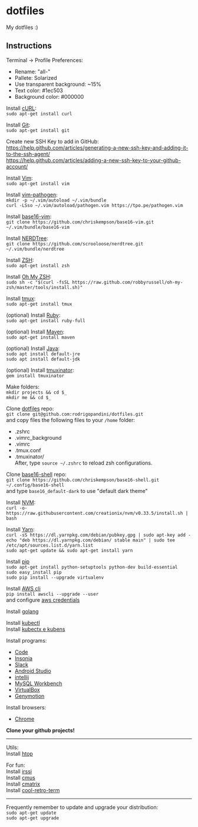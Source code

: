 # dotfiles
My dotfiles :)

## Instructions
Terminal -> Profile Preferences:
- Rename: "all-"
- Pallete: Solarized 
- Use transparent background: ~15%
- Text color: #1ec503
- Background color: #000000

Install [cURL](https://curl.haxx.se/):  
`sudo apt-get install curl`

Install [Git](https://git-scm.com/):  
`sudo apt-get install git`

Create new SSH Key to add in GitHub:  
https://help.github.com/articles/generating-a-new-ssh-key-and-adding-it-to-the-ssh-agent/  
https://help.github.com/articles/adding-a-new-ssh-key-to-your-github-account/  

Install [Vim](http://www.vim.org/):  
`sudo apt-get install vim`  

Install [vim-pathogen](https://github.com/tpope/vim-pathogen):  
`mkdir -p ~/.vim/autoload ~/.vim/bundle`  
`curl -LSso ~/.vim/autoload/pathogen.vim https://tpo.pe/pathogen.vim`  

Install [base16-vim](https://github.com/chriskempson/base16-vim):  
`git clone https://github.com/chriskempson/base16-vim.git ~/.vim/bundle/base16-vim`  

Install [NERDTree](https://github.com/scrooloose/nerdtree):  
`git clone https://github.com/scrooloose/nerdtree.git ~/.vim/bundle/nerdtree`

Install [ZSH](https://github.com/robbyrussell/oh-my-zsh/wiki/Installing-ZSH):  
`sudo apt-get install zsh`

Install [Oh My ZSH](http://ohmyz.sh/):  
`sudo sh -c "$(curl -fsSL https://raw.github.com/robbyrussell/oh-my-zsh/master/tools/install.sh)"`

Install [tmux](https://github.com/tmux/tmux/wiki):  
`sudo apt-get install tmux`

(optional)
Install [Ruby](https://www.ruby-lang.org):  
`sudo apt-get install ruby-full`

(optional)
Install [Maven](http://www.mkyong.com/maven/how-to-install-maven-in-ubuntu/):  
`sudo apt-get install maven`  

(optional)
Install [Java](https://www.digitalocean.com/community/tutorials/how-to-install-java-with-apt-on-ubuntu-18-04):  
`sudo apt install default-jre`    
`sudo apt install default-jdk`  

(optional)
Install [tmuxinator](https://github.com/tmuxinator/tmuxinator):  
`gem install tmuxinator`

Make folders:  
`mkdir projects && cd $_`  
`mkdir me && cd $_`  

Clone [dotfiles](https://github.com/rodrigopandini/dotfiles) repo:  
`git clone git@github.com:rodrigopandini/dotfiles.git`  
and copy files the following files to your `/home` folder:  
  - .zshrc
  - .vimrc_background
  - .vimrc
  - .tmux.conf
  - .tmuxinator/  
After, type `source ~/.zshrc` to reload zsh configurations.  

Clone [base16-shell](https://github.com/chriskempson/base16-shell) repo:  
`git clone https://github.com/chriskempson/base16-shell.git ~/.config/base16-shell`  
and type `base16_default-dark` to use "default dark theme"

Install [NVM](https://github.com/creationix/nvm):  
`curl -o- https://raw.githubusercontent.com/creationix/nvm/v0.33.5/install.sh | bash`

Install [Yarn](https://yarnpkg.com/lang/en/docs/install/):  
`curl -sS https://dl.yarnpkg.com/debian/pubkey.gpg | sudo apt-key add -
echo "deb https://dl.yarnpkg.com/debian/ stable main" | sudo tee /etc/apt/sources.list.d/yarn.list`  
`sudo apt-get update && sudo apt-get install yarn`

Install [pip](https://www.saltycrane.com/blog/2010/02/how-install-pip-ubuntu/)  
`sudo apt-get install python-setuptools python-dev build-essential`  
`sudo easy_install pip`  
`sudo pip install --upgrade virtualenv`   

Install [AWS cli](http://docs.aws.amazon.com/pt_br/cli/latest/userguide/installing.html)  
`pip install awscli --upgrade --user`  
and configure [aws credentials](http://docs.aws.amazon.com/pt_br/cli/latest/userguide/cli-chap-getting-started.html)  

Install [golang](https://golang.org/doc/install)  

Install [kubectl](https://kubernetes.io/docs/tasks/tools/install-kubectl/)  
Install [kubectx e kubens](https://github.com/ahmetb/kubectx)  

Install programs:  
- [Code](https://code.visualstudio.com/)
- [Insonia](https://insomnia.rest/)  
- [Slack](https://slack.com/downloads/linux)  
- [Android Studio](https://developer.android.com/studio/)  
- [intellij](https://www.jetbrains.com/idea/download/#section=linux)
- [MySQL Workbench](https://dev.mysql.com/doc/workbench/en/wb-installing-linux.html)  
- [VirtualBox](https://www.virtualbox.org/wiki/Linux_Downloads)  
- [Genymotion](https://www.genymotion.com/download/)  

Install browsers:  
- [Chrome](https://www.google.com.br/chrome/browser/desktop/index.html)  


**Clone your github projects!**  

----

Utils:  
Install [htop](http://hisham.hm/htop/)

For fun:  
Install [irssi](https://irssi.org/)  
Install [cmus](https://cmus.github.io/)  
Install [cmatrix](http://www.asty.org/cmatrix/)  
Install [cool-retro-term](https://github.com/Swordfish90/cool-retro-term)  

----

Frequently remember to update and upgrade your distribution:  
`sudo apt-get update`  
`sudo apt-get upgrade`  
